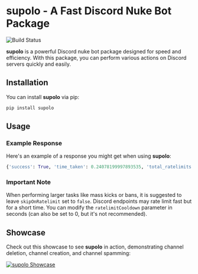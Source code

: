 # supolo - A Fast Discord Nuke Bot Package

![Build Status](https://github.com/efenatuyo/supolo/actions/workflows/python-publish.yml/badge.svg)

**supolo** is a powerful Discord nuke bot package designed for speed and efficiency. With this package, you can perform various actions on Discord servers quickly and easily.

## Installation

You can install **supolo** via pip:

```bash
pip install supolo
```

## Usage

### Example Response

Here's an example of a response you might get when using **supolo**:

```python
{'success': True, 'time_taken': 0.24078199997893535, 'total_ratelimits': 0, 'info': {}}
```

### Important Note

When performing larger tasks like mass kicks or bans, it is suggested to leave `skipOnRatelimit` set to `false`. Discord endpoints may rate limit fast but for a short time. You can modify the `ratelimitCooldown` parameter in seconds (can also be set to 0, but it's not recommended).

## Showcase

Check out this showcase to see **supolo** in action, demonstrating channel deletion, channel creation, and channel spamming:

[![supolo Showcase](https://github.com/efenatuyo/supolo/assets/113731512/2192bd40-16a8-44c4-911a-e37254719e60)](https://github.com/efenatuyo/supolo/assets/113731512/2192bd40-16a8-44c4-911a-e37254719e60)
